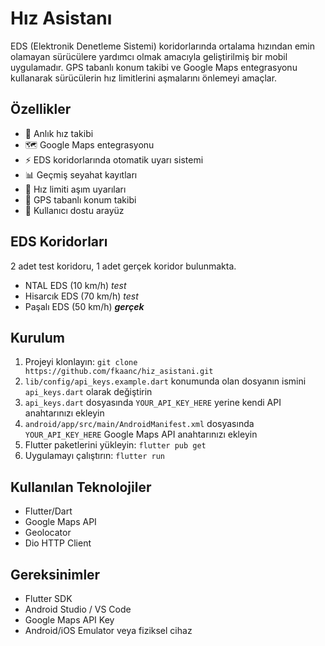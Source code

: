 # Hız Asistanı

EDS (Elektronik Denetleme Sistemi) koridorlarında ortalama hızından emin olamayan sürücülere yardımcı olmak amacıyla geliştirilmiş bir mobil uygulamadır. GPS tabanlı konum takibi ve Google Maps entegrasyonu kullanarak sürücülerin hız limitlerini aşmalarını önlemeyi amaçlar.

## Özellikler

- 🚗 Anlık hız takibi
- 🗺️ Google Maps entegrasyonu
- ⚡ EDS koridorlarında otomatik uyarı sistemi
- 📊 Geçmiş seyahat kayıtları
- 🔔 Hız limiti aşım uyarıları
- 📍 GPS tabanlı konum takibi
- 📱 Kullanıcı dostu arayüz

## EDS Koridorları
2 adet test koridoru, 1 adet gerçek koridor bulunmakta.

- NTAL EDS (10 km/h) _test_
- Hisarcık EDS (70 km/h) _test_
- Paşalı EDS (50 km/h) ***gerçek***

## Kurulum

1. Projeyi klonlayın: `git clone https://github.com/fkaanc/hiz_asistani.git`
2. `lib/config/api_keys.example.dart` konumunda olan dosyanın ismini `api_keys.dart` olarak değiştirin
3. `api_keys.dart` dosyasında `YOUR_API_KEY_HERE` yerine kendi API anahtarınızı ekleyin
4. `android/app/src/main/AndroidManifest.xml` dosyasında `YOUR_API_KEY_HERE` Google Maps API anahtarınızı ekleyin
5. Flutter paketlerini yükleyin: `flutter pub get`
6. Uygulamayı çalıştırın: `flutter run`

   
## Kullanılan Teknolojiler

- Flutter/Dart
- Google Maps API
- Geolocator
- Dio HTTP Client

## Gereksinimler

- Flutter SDK
- Android Studio / VS Code
- Google Maps API Key
- Android/iOS Emulator veya fiziksel cihaz
